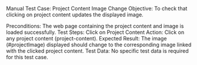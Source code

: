 Manual Test Case: Project Content Image Change
Objective:
To check that clicking on project content updates the displayed image.

Preconditions:
The web page containing the project content and image is loaded successfully.
Test Steps:
Click on Project Content
Action: Click on any project content (project-content).
Expected Result: The image (#projectImage) displayed should change to the corresponding image linked with the clicked project content.
Test Data:
No specific test data is required for this test case.